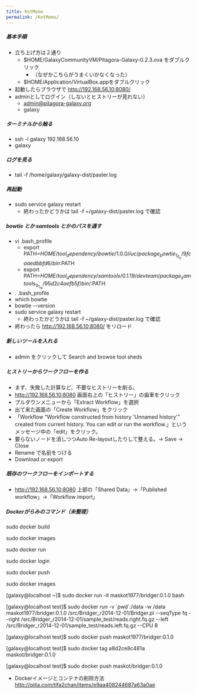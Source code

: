 ```yaml
---
title: KotMemo
permalink: /KotMemo/
---
```


##### 基本手順

-   立ち上げ方は２通り
    -   $HOME/GalaxyCommunityVM/Pitagora-Galaxy-0.2.3.ova をダブルクリック
        -   （なぜかこちらがうまくいかなくなった）
    -   $HOME/Application/VirtualBox.appをダブルクリック
-   起動したらブラウザで <http://192.168.56.10:8080/>
-   adminとしてログイン（しないとヒストリーが見れない）
    -   admin@pitagora-galaxy.org
    -   galaxy

##### ターミナルから触る

-   ssh -l galaxy 192.168.56.10
-   galaxy

##### ログを見る

-   tail -f /home/galaxy/galaxy-dist/paster.log

##### 再起動

-   sudo service galaxy restart
    -   終わったかどうかは tail -f ~/galaxy-dist/paster.log で確認

##### bowtie とか samtools とかのパスを通す

-   vi .bash_profile
    -   export PATH=$HOME/tool_dependency/bowtie/1.0.0/iuc/package_bowtie_1_0_0/9fcaaedbbfd6/bin:$PATH
    -   export PATH=$HOME/tool_dependency/samtools/0.1.19/devteam/package_samtools_0_1_19/95d2c4aefb5f/bin/:$PATH
-   . .bash_profile
-   which bowtie
-   bowtie --version
-   sudo service galaxy restart
    -   終わったかどうかは tail -f ~/galaxy-dist/paster.log で確認
-   終わったら <http://192.168.56.10:8080/> をリロード

##### 新しいツールを入れる

-   admin をクリックして Search and browse tool sheds

##### ヒストリーからワークフローを作る

-   まず、失敗した計算など、不要なヒストリーを削る。
-   <http://192.168.56.10:8080> 画面右上の「ヒストリー」の歯車をクリック
-   プルダウンメニューから「Extract Workflow」を選択
-   出て来た画面の「Create Workflow」をクリック
-   「Workflow “Workflow constructed from history 'Unnamed history'” created from current history. You can edit or run the workflow.」というメッセージ中の「edit」をクリック。
-   要らないノードを消しつつAuto Re-layoutしたりして整える。→ Save → Close
-   Rename で名前をつける
-   Download or export

##### 既存のワークフローをインポートする

-   <http://192.168.56.10:8080> 上部の「Shared Data」→「Published workflow」→「Workflow import」

##### Dockerがらみのコマンド（未整理）

sudo docker build

sudo docker images

sudo docker run

sudo docker login

sudo docker push

sudo docker images

\[galaxy@localhost ~\]$ sudo docker run -it maskot1977/bridger:0.1.0 bash

\[galaxy@localhost test\]$ sudo docker run -v \`pwd\`:/data -w /data maskot1977/bridger:0.1.0 /src/Bridger_r2014-12-01/Bridger.pl --seqType fq --right /src/Bridger_r2014-12-01/sample_test/reads.right.fq.gz --left /src/Bridger_r2014-12-01/sample_test/reads.left.fq.gz --CPU 8

\[galaxy@localhost test\]$ sudo docker push maskot1977/bridger:0.1.0

\[galaxy@localhost test\]$ sudo docker tag a8d2ce8c481a maskot/bridger:0.1.0

\[galaxy@localhost test\]$ sudo docker push maskot/bridger:0.1.0

-   Dockerイメージとコンテナの削除方法 <http://qiita.com/tifa2chan/items/e9aa408244687a63a0ae>
